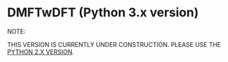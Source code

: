 DMFTwDFT (Python 3.x version)
===========

NOTE:

THIS VERSION IS CURRENTLY UNDER CONSTRUCTION. PLEASE USE THE [PYTHON 2.X VERSION](https://github.com/DMFTwDFT-project/DMFTwDFT). 

